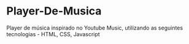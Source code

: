 # Player-De-Musica
Player de música inspirado no Youtube Music, utilizando as seguintes tecnologias - HTML, CSS, Javascript
